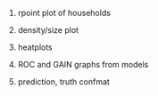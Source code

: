 1. rpoint plot of households

2. density/size plot

3. heatplots

4. ROC and GAIN graphs from models

5. prediction, truth confmat
